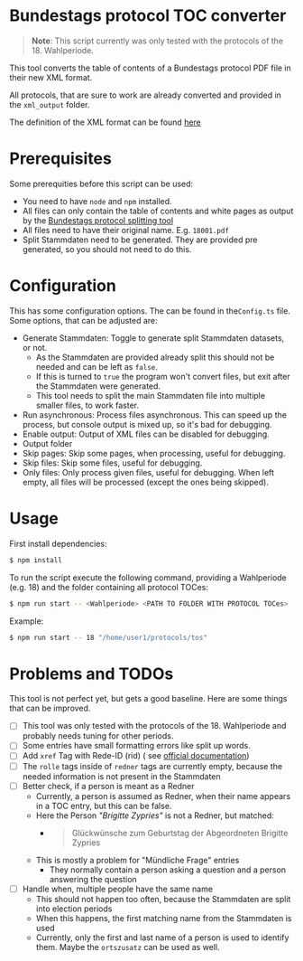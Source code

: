 # Bundestags protocol TOC converter

> **Note**: This script currently was only tested with the protocols of the 18. Wahlperiode.

This tool converts the table of contents of a Bundestags protocol PDF file in their new XML format.

All protocols, that are sure to work are already converted and provided in the `xml_output` folder.

The definition of the XML format can be
found [here](https://www.bundestag.de/resource/blob/577234/4c8091d8650fe417016bb48e604e3eaf/dbtplenarprotokoll_kommentiert-data.pdf)

# Prerequisites

Some prerequities before this script can be used:

- You need to have `node` and `npm` installed.
- All files can only contain the table of contents and white pages as output by
  the [Bundestags protocol splitting tool](https://github.com/Shoggomo/bundestags_protocol_splitter)
- All files need to have their original name. E.g. `18001.pdf`
- Split Stammdaten need to be generated. They are provided pre generated, so you should not need to do this.

# Configuration

This has some configuration options. The can be found in the`Config.ts` file. Some options, that can be adjusted are:

- Generate Stammdaten: Toggle to generate split Stammdaten datasets, or not.
    - As the Stammdaten are provided already split this should not be needed and can be left as `false`.
    - If this is turned to `true` the program won't convert files, but exit after the Stammdaten were generated.
    - This tool needs to split the main Stammdaten file into multiple smaller files, to work faster.
- Run asynchronous: Process files asynchronous. This can speed up the process, but console output is mixed up, so it's
  bad for debugging.
- Enable output: Output of XML files can be disabled for debugging.
- Output folder
- Skip pages: Skip some pages, when processing, useful for debugging.
- Skip files: Skip some files, useful for debugging.
- Only files: Only process given files, useful for debugging. When left empty, all files will be processed (except the
  ones being skipped).

# Usage

First install dependencies:

```bash
$ npm install
```

To run the script execute the following command, providing a Wahlperiode (e.g. 18) and the folder containing all
protocol TOCes:

```bash
$ npm run start -- <Wahlperiode> <PATH TO FOLDER WITH PROTOCOL TOCes>
```

Example:

```bash
$ npm run start -- 18 "/home/user1/protocols/tos"
```

# Problems and TODOs

This tool is not perfect yet, but gets a good baseline. Here are some things that can be improved.

- [ ] This tool was only tested with the protocols of the 18. Wahlperiode and probably needs tuning for other periods.
- [ ] Some entries have small formatting errors like split up words.
- [ ] Add `xref` Tag with Rede-ID (rid) (
  see [official documentation](https://www.bundestag.de/resource/blob/577234/4c8091d8650fe417016bb48e604e3eaf/dbtplenarprotokoll_kommentiert-data.pdf#G1030365))
- [ ] The `rolle` tags inside of `redner` tags are currently empty, because the needed information is not present in the
  Stammdaten
- [ ] Better check, if a person is meant as a Redner
    - Currently, a person is assumed as Redner, when their name appears in a TOC entry, but this can be false.
    - Here the Person *"Brigitte Zypries"* is not a Redner, but matched:
        - > Glückwünsche zum Geburtstag der Abgeordneten Brigitte Zypries
    - This is mostly a problem for "Mündliche Frage" entries
        - They normally contain a person asking a question and a person answering the question
- [ ] Handle when, multiple people have the same name
    - This should not happen too often, because the Stammdaten are split into election periods
    - When this happens, the first matching name from the Stammdaten is used
    - Currently, only the first and last name of a person is used to identify them. Maybe the `ortszusatz` can be used
      as well.
  
